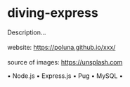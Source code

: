 # diving-express
Description...<br><br>
website: https://poluna.github.io/xxx/ <br><br>
source of images: https://unsplash.com

▪ Node.js ▪ Express.js ▪ Pug ▪ MySQL ▪ 